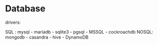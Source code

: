 # Database

drivers: 

SQL : mysql - mariadb - sqlite3 - pgsql - MSSQL - cockroachdb
NOSQL: mongodb - casandra - hive - DynamoDB
